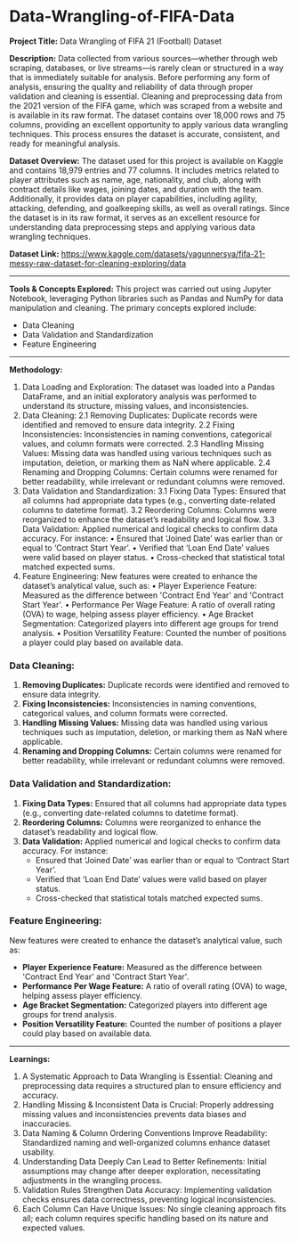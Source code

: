 # Data-Wrangling-of-FIFA-Data
**Project Title:**
Data Wrangling of FIFA 21 (Football) Dataset

**Description:**
Data collected from various sources—whether through web scraping, databases, or live streams—is rarely clean or structured in a way that is immediately suitable for analysis. Before performing any form of analysis, ensuring the quality and reliability of data through proper validation and cleaning is essential.
Cleaning and preprocessing data from the 2021 version of the FIFA game, which was scraped from a website and is available in its raw format. The dataset contains over 18,000 rows and 75 columns, providing an excellent opportunity to apply various data wrangling techniques. This process ensures the dataset is accurate, consistent, and ready for meaningful analysis.

**Dataset Overview:**
The dataset used for this project is available on Kaggle and contains 18,979 entries and 77 columns. It includes metrics related to player attributes such as name, age, nationality, and club, along with contract details like wages, joining dates, and duration with the team. Additionally, it provides data on player capabilities, including agility, attacking, defending, and goalkeeping skills, as well as overall ratings.
Since the dataset is in its raw format, it serves as an excellent resource for understanding data preprocessing steps and applying various data wrangling techniques.

**Dataset Link:** https://www.kaggle.com/datasets/yagunnersya/fifa-21-messy-raw-dataset-for-cleaning-exploring/data
________________________________________
**Tools & Concepts Explored:**
This project was carried out using Jupyter Notebook, leveraging Python libraries such as Pandas and NumPy for data manipulation and cleaning. The primary concepts explored include:
- Data Cleaning  
- Data Validation and Standardization  
- Feature Engineering  

________________________________________
**Methodology:**
1. Data Loading and Exploration:
The dataset was loaded into a Pandas DataFrame, and an initial exploratory analysis was performed to understand its structure, missing values, and inconsistencies.
2. Data Cleaning:
2.1 Removing Duplicates: Duplicate records were identified and removed to ensure data integrity.
2.2 Fixing Inconsistencies: Inconsistencies in naming conventions, categorical values, and column formats were corrected.
2.3 Handling Missing Values: Missing data was handled using various techniques such as imputation, deletion, or marking them as NaN where applicable.
2.4 Renaming and Dropping Columns: Certain columns were renamed for better readability, while irrelevant or redundant columns were removed.
3. Data Validation and Standardization:
3.1 Fixing Data Types: Ensured that all columns had appropriate data types (e.g., converting date-related columns to datetime format).
3.2 Reordering Columns: Columns were reorganized to enhance the dataset’s readability and logical flow.
3.3 Data Validation: Applied numerical and logical checks to confirm data accuracy. For instance:
•	Ensured that ‘Joined Date’ was earlier than or equal to ‘Contract Start Year’.
•	Verified that ‘Loan End Date’ values were valid based on player status.
•	Cross-checked that statistical total matched expected sums.
4. Feature Engineering:
New features were created to enhance the dataset’s analytical value, such as:
•	Player Experience Feature: Measured as the difference between 'Contract End Year' and 'Contract Start Year'.
•	Performance Per Wage Feature: A ratio of overall rating (OVA) to wage, helping assess player efficiency.
•	Age Bracket Segmentation: Categorized players into different age groups for trend analysis.
•	Position Versatility Feature: Counted the number of positions a player could play based on available data.

### Data Cleaning:
1. **Removing Duplicates:** Duplicate records were identified and removed to ensure data integrity.  
2. **Fixing Inconsistencies:** Inconsistencies in naming conventions, categorical values, and column formats were corrected.  
3. **Handling Missing Values:** Missing data was handled using various techniques such as imputation, deletion, or marking them as NaN where applicable.  
4. **Renaming and Dropping Columns:** Certain columns were renamed for better readability, while irrelevant or redundant columns were removed.  

### Data Validation and Standardization:
1. **Fixing Data Types:** Ensured that all columns had appropriate data types (e.g., converting date-related columns to datetime format).  
2. **Reordering Columns:** Columns were reorganized to enhance the dataset’s readability and logical flow.  
3. **Data Validation:** Applied numerical and logical checks to confirm data accuracy. For instance:  
   - Ensured that ‘Joined Date’ was earlier than or equal to ‘Contract Start Year’.  
   - Verified that ‘Loan End Date’ values were valid based on player status.  
   - Cross-checked that statistical totals matched expected sums.  

### Feature Engineering:
New features were created to enhance the dataset’s analytical value, such as:  
- **Player Experience Feature:** Measured as the difference between 'Contract End Year' and 'Contract Start Year'.  
- **Performance Per Wage Feature:** A ratio of overall rating (OVA) to wage, helping assess player efficiency.  
- **Age Bracket Segmentation:** Categorized players into different age groups for trend analysis.  
- **Position Versatility Feature:** Counted the number of positions a player could play based on available data.  

________________________________________
**Learnings:**
1.	A Systematic Approach to Data Wrangling is Essential: Cleaning and preprocessing data requires a structured plan to ensure efficiency and accuracy.
2.	Handling Missing & Inconsistent Data is Crucial: Properly addressing missing values and inconsistencies prevents data biases and inaccuracies.
3.	Data Naming & Column Ordering Conventions Improve Readability: Standardized naming and well-organized columns enhance dataset usability.
4.	Understanding Data Deeply Can Lead to Better Refinements: Initial assumptions may change after deeper exploration, necessitating adjustments in the wrangling process.
5.	Validation Rules Strengthen Data Accuracy: Implementing validation checks ensures data correctness, preventing logical inconsistencies.
6.	Each Column Can Have Unique Issues: No single cleaning approach fits all; each column requires specific handling based on its nature and expected values.

